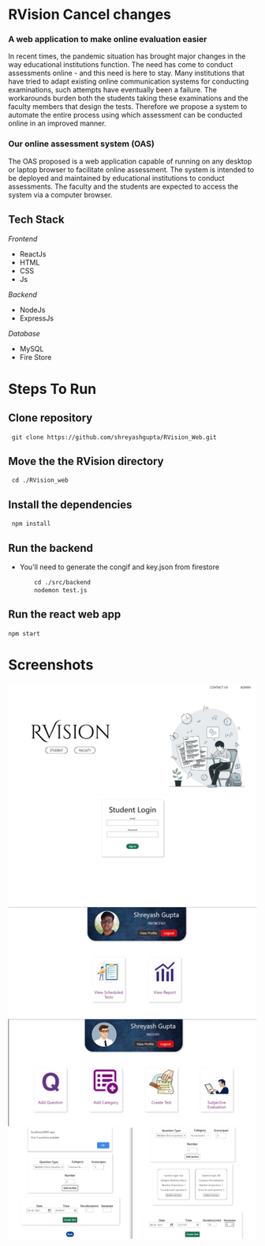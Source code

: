# RVision  Cancel changes
### A web application to make online evaluation easier

In recent times, the pandemic situation has brought major changes in the way educational
institutions function. The need has come to conduct assessments online - and this need is here to
stay. Many institutions that have tried to adapt existing online communication systems for
conducting examinations, such attempts have eventually been a failure. The workarounds burden
both the students taking these examinations and the faculty members that design the tests.
Therefore we propose a system to automate the entire process using which assessment can be
conducted online in an improved manner.

### Our online assessment system (OAS)

The OAS proposed is a web application capable of running on any
desktop or laptop browser to facilitate online assessment. The system is intended to be deployed
and maintained by educational institutions to conduct assessments. The faculty and the students
are expected to access the system via a computer browser.

## Tech Stack

*Frontend*
 * ReactJs
 * HTML
 * CSS
 * Js

*Backend*
 * NodeJs
 * ExpressJs

*Database*
 * MySQL
 * Fire Store

# Steps To Run

## Clone repository

     git clone https://github.com/shreyashgupta/RVision_Web.git

## Move the the RVision directory
     
     cd ./RVision_web
     
## Install the dependencies

     npm install

## Run the backend
* You'll need to generate the congif and key.json from firestore

          cd ./src/backend
          nodemon test.js

## Run the react web app
    
    npm start

# Screenshots
![Landing Page](/screenshots/lp.jpg "Landing Page")
![Student Login](/screenshots/login.jpg "Student Login")
![Student](/screenshots/stu.jpg "Student Page")
![Faculty](/screenshots/fac.jpg "Faculty Page")
![Test Creation](/screenshots/test_cr.jpg "Test Creation")

